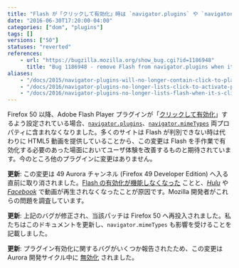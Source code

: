 ```yaml
---
title: "Flash が「クリックして有効化」時は `navigator.plugins` や `navigator.mimeTypes` に列挙されなくなりました"
date: "2016-06-30T17:20:00-04:00"
categories: ["dom", "plugins"]
tags: []
versions: ["50"]
statuses: "reverted"
references:
    - url: "https://bugzilla.mozilla.org/show_bug.cgi?id=1186948"
      title: "Bug 1186948 - remove Flash from navigator.plugins when it's click-to-play"
aliases:
    - "/docs/2015/navigator-plugins-will-no-longer-contain-click-to-play-plugins/"
    - "/docs/2016/navigator-plugins-no-longer-lists-click-to-activate-plug-ins/"
    - "/docs/2016/navigator-plugins-no-longer-lists-flash-when-it-s-click-to-activate/"
---
```

Firefox 50 以降、Adobe Flash Player プラグインが「[クリックして有効化](https://developer.mozilla.org/ja/Add-ons/Plugins/Site_Author_Guide_for_Click-To-Activate_Plugins)」するよう設定されている場合、[`navigator.plugins`](https://developer.mozilla.org/ja/docs/Web/API/NavigatorPlugins/plugins)、[`navigator.mimeTypes`](https://developer.mozilla.org/ja/docs/Web/API/NavigatorPlugins/mimeTypes) 両プロパティに含まれなくなりました。多くのサイトは Flash が判別できない時は代わりに HTML5 動画を提供していることから、この変更は Flash を手作業で有効化する必要のあった場面においてユーザ体験を改善するものと期待されています。今のところ他のプラグインに変更はありません。

**更新**: この変更は 49 Aurora チャンネル (Firefox 49 Developer Edition) へ入る直前に取り消されました。[Flash の有効化が機能しなくなった](https://bugzilla.mozilla.org/show_bug.cgi?id=1277832) ことと、[*Hulu*](https://bugzilla.mozilla.org/show_bug.cgi?id=1277760) や [*Facebook*](https://bugzilla.mozilla.org/show_bug.cgi?id=1277825) で動画が再生されなくなったことが原因です。Mozilla 開発者がこれらの問題を調査しています。

**更新**: 上記のバグが修正され、当該パッチは Firefox 50 へ再投入されました。私たちはこのドキュメントを更新し、`navigator.mimeTypes` も影響を受けることを記載しました。

**更新**: プラグイン有効化に関するバグがいくつか報告されたため、この変更は Aurora 開発サイクル中に [無効化](https://bugzilla.mozilla.org/show_bug.cgi?id=1296004) されました。
